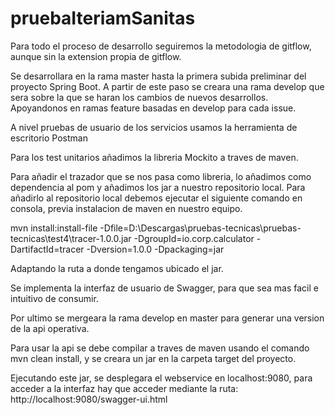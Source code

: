 # pruebaIteriamSanitas

Para todo el proceso de desarrollo seguiremos la metodologia de gitflow, aunque sin la extension propia de gitflow.

Se desarrollara en la rama master hasta la primera subida preliminar del proyecto Spring Boot.
A partir de este paso se creara una rama develop que sera sobre la que se haran los cambios de nuevos desarrollos. Apoyandonos en ramas feature basadas en develop para cada issue.

A nivel pruebas de usuario de los servicios usamos la herramienta de escritorio Postman

Para los test unitarios añadimos la libreria Mockito a traves de maven.

Para añadir el trazador que se nos pasa como libreria, lo añadimos como dependencia al pom y añadimos los jar a nuestro repositorio local. Para añadirlo al repositorio local debemos ejecutar el siguiente comando en consola, previa instalacion de maven en nuestro equipo.

mvn install:install-file -Dfile=D:\Descargas\pruebas-tecnicas\pruebas-tecnicas\test4\tracer-1.0.0.jar -DgroupId=io.corp.calculator -DartifactId=tracer -Dversion=1.0.0 -Dpackaging=jar

Adaptando la ruta a donde tengamos ubicado el jar.

Se implementa la interfaz de usuario de Swagger, para que sea mas facil e intuitivo de consumir.

Por ultimo se mergeara la rama develop en master para generar una version de la api operativa.

Para usar la api se debe compilar a traves de maven usando el comando mvn clean install, y se creara un jar en la carpeta target del proyecto.
 
Ejecutando este jar, se desplegara el webservice en localhost:9080, para acceder a la interfaz hay que acceder mediante la ruta: http://localhost:9080/swagger-ui.html 

